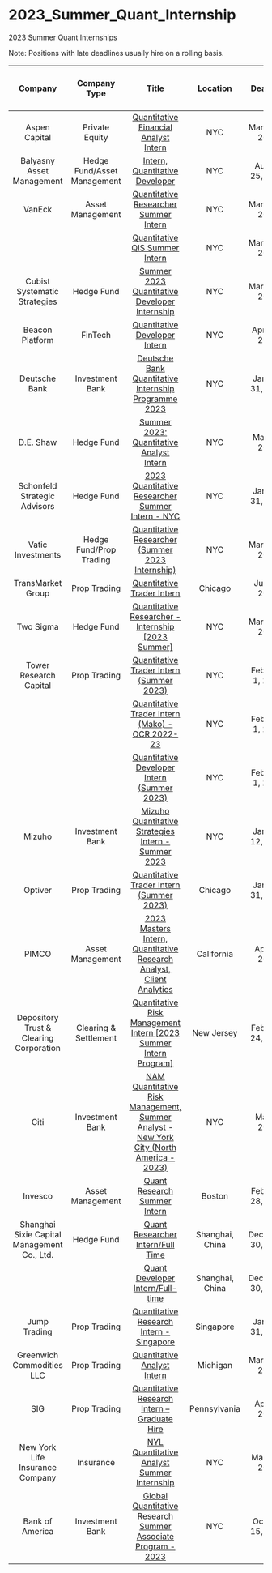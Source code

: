 # 2023_Summer_Quant_Internship
2023 Summer Quant Internships

Note: Positions with late deadlines usually hire on a rolling basis.

| Company      | Company Type | Title | Location | Deadline | Accepts OPT/CPT? (Default Yes)  
|:-----------:|:----------:|:-------------:|:---------:|:---------:|:---------:|
| Aspen Capital  | Private Equity | [Quantitative Financial Analyst Intern](https://app.joinhandshake.com/stu/jobs/7344292?ref=home-unit-item) | NYC | March 31, 2023   |  |
| Balyasny Asset Management  | Hedge Fund/Asset Management | [Intern, Quantitative Developer](https://app.joinhandshake.com/stu/jobs/7215407?ref=preview-header-click&search_id=acde6cad-1a2b-46f3-b936-40fa091f4809) | NYC | August 25, 2023   |  |
| VanEck  | Asset Management | [Quantitative Researcher Summer Intern](https://app.joinhandshake.com/stu/jobs/7191821?ref=preview-header-click&search_id=acde6cad-1a2b-46f3-b936-40fa091f4809) | NYC | March 31, 2023   |  |
|   |  | [Quantitative QIS Summer Intern](https://app.joinhandshake.com/stu/jobs/7191805?ref=preview-header-click&search_id=acde6cad-1a2b-46f3-b936-40fa091f4809) | NYC | March 31, 2023   |  |
| Cubist Systematic Strategies  | Hedge Fund | [Summer 2023 Quantitative Developer Internship](https://app.joinhandshake.com/stu/jobs/6719571?ref=preview-header-click&search_id=acde6cad-1a2b-46f3-b936-40fa091f4809) | NYC | March 31, 2023   |  |
| Beacon Platform | FinTech | [Quantitative Developer Intern](https://app.joinhandshake.com/stu/jobs/7258882?ref=preview-header-click&search_id=acde6cad-1a2b-46f3-b936-40fa091f4809) | NYC | April 14, 2023   |  |
| Deutsche Bank | Investment Bank | [Deutsche Bank Quantitative Internship Programme 2023](https://app.joinhandshake.com/stu/jobs/7299430?ref=preview-header-click&search_id=acde6cad-1a2b-46f3-b936-40fa091f4809) | NYC | January 31, 2023   |  |
| D.E. Shaw | Hedge Fund | [Summer 2023: Quantitative Analyst Intern](https://app.joinhandshake.com/stu/jobs/7200470?ref=preview-header-click&search_id=acde6cad-1a2b-46f3-b936-40fa091f4809) | NYC | May 31, 2023   |  |
| Schonfeld Strategic Advisors | Hedge Fund | [2023 Quantitative Researcher Summer Intern - NYC](https://app.joinhandshake.com/stu/jobs/6945096?ref=preview-header-click&search_id=acde6cad-1a2b-46f3-b936-40fa091f4809) | NYC | January 31, 2023   |  |
| Vatic Investments | Hedge Fund/Prop Trading | [Quantitative Researcher (Summer 2023 Internship)](https://app.joinhandshake.com/stu/jobs/6666402?ref=preview-header-click&search_id=acde6cad-1a2b-46f3-b936-40fa091f4809) | NYC | March 31, 2023   |  |
| TransMarket Group | Prop Trading | [Quantitative Trader Intern](https://app.joinhandshake.com/stu/jobs/7093580?ref=preview-header-click&search_id=acde6cad-1a2b-46f3-b936-40fa091f4809) | Chicago | June 1, 2023   |  |
| Two Sigma | Hedge Fund | [Quantitative Researcher - Internship [2023 Summer]](https://app.joinhandshake.com/stu/jobs/6944180?ref=preview-header-click&search_id=acde6cad-1a2b-46f3-b936-40fa091f4809) | NYC | March 30, 2023   |  |
| Tower Research Capital | Prop Trading | [Quantitative Trader Intern (Summer 2023)](https://app.joinhandshake.com/stu/jobs/6645872?ref=preview-header-click&search_id=acde6cad-1a2b-46f3-b936-40fa091f4809) | NYC | February 1, 2023   |  |
|  |  | [Quantitative Trader Intern (Mako) - OCR 2022-23](https://app.joinhandshake.com/stu/jobs/6645845?ref=preview-header-click&search_id=acde6cad-1a2b-46f3-b936-40fa091f4809) | NYC | February 1, 2023   |  |
|  |  | [Quantitative Developer Intern (Summer 2023)](https://app.joinhandshake.com/stu/jobs/6652221?ref=preview-header-click&search_id=e3ff252c-3be9-40c9-8c99-82e31c15d6ff) | NYC | February 1, 2023   |  |
| Mizuho | Investment Bank | [Mizuho Quantitative Strategies Intern - Summer 2023](https://app.joinhandshake.com/stu/jobs/7371447?ref=preview-header-click&search_id=acde6cad-1a2b-46f3-b936-40fa091f4809) | NYC | January 12, 2023  |  |
| Optiver | Prop Trading | [Quantitative Trader Intern (Summer 2023)](https://app.joinhandshake.com/stu/jobs/6695486?ref=preview-header-click&search_id=acde6cad-1a2b-46f3-b936-40fa091f4809) | Chicago | January 31, 2023  |  |
| PIMCO | Asset Management | [2023 Masters Intern, Quantitative Research Analyst, Client Analytics](https://app.joinhandshake.com/stu/jobs/7120098?ref=preview-header-click&search_id=acde6cad-1a2b-46f3-b936-40fa091f4809) | California | April 1, 2023  |  |
| Depository Trust & Clearing Corporation | Clearing & Settlement | [Quantitative Risk Management Intern [2023 Summer Intern Program]](https://app.joinhandshake.com/stu/jobs/6947850?ref=preview-header-click&search_id=acde6cad-1a2b-46f3-b936-40fa091f4809) | New Jersey | February 24, 2023   |  |
| Citi | Investment Bank | [NAM Quantitative Risk Management, Summer Analyst - New York City (North America - 2023)](https://app.joinhandshake.com/stu/jobs/6875340?ref=preview-header-click&search_id=08dab330-5a99-4dc6-a97b-e8f5c6a502bc) | NYC | May 1, 2023   |  |
| Invesco | Asset Management | [Quant Research Summer Intern](https://app.joinhandshake.com/stu/jobs/6876264?ref=preview-header-click&search_id=08dab330-5a99-4dc6-a97b-e8f5c6a502bc) | Boston | February 28, 2023  |  |
| Shanghai Sixie Capital Management Co., Ltd. | Hedge Fund | [Quant Researcher Intern/Full Time](https://app.joinhandshake.com/stu/jobs/3421563?ref=preview-header-click&search_id=08dab330-5a99-4dc6-a97b-e8f5c6a502bc) | Shanghai, China | December 30, 2024  |  |
|  | | [Quant Developer Intern/Full-time](https://app.joinhandshake.com/stu/jobs/3421618?ref=preview-header-click&search_id=08dab330-5a99-4dc6-a97b-e8f5c6a502bc) | Shanghai, China | December 30, 2024  |  |
| Jump Trading | Prop Trading | [Quantitative Research Intern - Singapore](https://app.joinhandshake.com/stu/jobs/6911983?ref=preview-header-click&search_id=59156d0c-c3c9-4407-ae6e-b5c08c4e7945) | Singapore | January 31, 2023  |  |
| Greenwich Commodities LLC | Prop Trading | [Quantitative Analyst Intern](https://app.joinhandshake.com/stu/jobs/7375791?ref=preview-header-click&search_id=59156d0c-c3c9-4407-ae6e-b5c08c4e7945) | Michigan | March 31, 2023  |  |
| SIG | Prop Trading | [Quantitative Research Intern – Graduate Hire](https://app.joinhandshake.com/stu/postings?page=3&per_page=25&sort_direction=desc&sort_column=default&query=quant) | Pennsylvania | April 1, 2023  |  |
| New York Life Insurance Company | Insurance | [NYL Quantitative Analyst Summer Internship](https://app.joinhandshake.com/stu/jobs/7059581?ref=preview-header-click&search_id=e3ff252c-3be9-40c9-8c99-82e31c15d6ff) | NYC | March 4, 2023  | No |
| Bank of America | Investment Bank | [Global Quantitative Research Summer Associate Program - 2023](https://app.joinhandshake.com/stu/jobs/6652350?ref=preview-header-click&search_id=e3ff252c-3be9-40c9-8c99-82e31c15d6ff) | NYC | October 15, 2023   | No |

